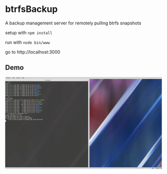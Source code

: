 # btrfsBackup
A backup management server for remotely pulling btrfs snapshots 

setup with `npm install`

run with `node bin/www`

go to http://localhost:3000

## Demo

![alt tag](btrfs_server_demo.gif)
